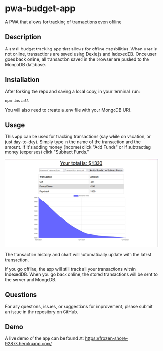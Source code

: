 # pwa-budget-app
A PWA that allows for tracking of transactions even offline

## Description

A small budget tracking app that allows for offline capabilities. When user is not online, transactions are saved using Dexie.js and IndexedDB. Once user goes back online, all transaction saved in the browser are pushed to the MongoDB database.

## Installation

After forking the repo and saving a local copy, in your terminal, run:

    npm install

You will also need to create a .env file with your MongoDB URI.

## Usage

This app can be used for tracking transactions (say while on vacation, or just day-to-day). Simply type in the name of the transaction and the amount. If it's adding money (income) click "Add Funds" or if subtracting money (expenses) click "Subtract Funds."

![screenshot of app with example transactions](/assets/screenshot.PNG)

The transaction history and chart will automatically update with the latest transaction.

If you go offline, the app will still track all your transactions within IndexedDB. When you go back online, the stored transactions will be sent to the server and MongoDB.

## Questions

For any questions, issues, or suggestions for improvement, please submit an issue in the repository on GitHub.

## Demo

A live demo of the app can be found at: https://frozen-shore-92878.herokuapp.com/
